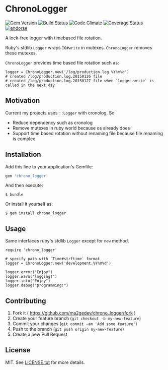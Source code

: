 # ChronoLogger

[![Gem Version](https://badge.fury.io/rb/chrono_logger.svg)](http://badge.fury.io/rb/chrono_logger)
[![Build Status](https://travis-ci.org/ma2gedev/chrono_logger.svg)](https://travis-ci.org/ma2gedev/chrono_logger)
[![Code Climate](https://codeclimate.com/github/ma2gedev/chrono_logger/badges/gpa.svg)](https://codeclimate.com/github/ma2gedev/chrono_logger)
[![Coverage Status](https://coveralls.io/repos/ma2gedev/chrono_logger/badge.svg)](https://coveralls.io/r/ma2gedev/chrono_logger)
[![endorse](https://api.coderwall.com/ma2gedev/endorsecount.png)](https://coderwall.com/ma2gedev)

A lock-free logger with timebased file rotation.

Ruby's stdlib `Logger` wraps `IO#write` in mutexes. `ChronoLogger` removes these mutexes.

`ChronoLogger` provides time based file rotation such as:

```
logger = ChronoLogger.new('/log/production.log.%Y%m%d')
# created /log/production.log.20150126 file
# created /log/production.log.20150127 file when `logger.write` is called in the next day
```

## Motivation

Current my projects uses `::Logger` with cronolog. So

- Reduce dependency such as cronolog
- Remove mutexes in ruby world because os already does
- Support time based rotation without renaming file because file renaming is complex

## Installation

Add this line to your application's Gemfile:

```ruby
gem 'chrono_logger'
```

And then execute:

    $ bundle

Or install it yourself as:

    $ gem install chrono_logger

## Usage

Same interfaces ruby's stdlib `Logger` except for `new` method.

```
require 'chrono_logger'

# specify path with `Time#strftime` format
logger = ChronoLogger.new('development.%Y%m%d')

logger.error("Enjoy")
logger.warn("logging!")
logger.info("Enjoy")
logger.debug("programming!")
```

## Contributing

1. Fork it ( https://github.com/ma2gedev/chrono_logger/fork )
2. Create your feature branch (`git checkout -b my-new-feature`)
3. Commit your changes (`git commit -am 'Add some feature'`)
4. Push to the branch (`git push origin my-new-feature`)
5. Create a new Pull Request

## License

MIT. See [LICENSE.txt](LICENSE.txt) for more details.
